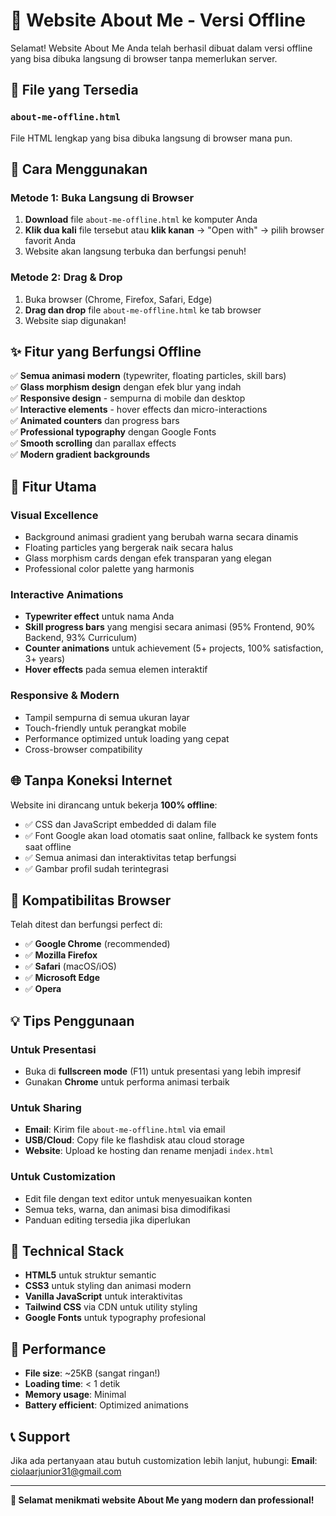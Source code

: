 # 🌟 Website About Me - Versi Offline

Selamat! Website About Me Anda telah berhasil dibuat dalam versi offline yang bisa dibuka langsung di browser tanpa memerlukan server.

## 📁 File yang Tersedia

### **`about-me-offline.html`** 
File HTML lengkap yang bisa dibuka langsung di browser mana pun.

## 🚀 Cara Menggunakan

### Metode 1: Buka Langsung di Browser
1. **Download** file `about-me-offline.html` ke komputer Anda
2. **Klik dua kali** file tersebut atau **klik kanan** → "Open with" → pilih browser favorit Anda
3. Website akan langsung terbuka dan berfungsi penuh!

### Metode 2: Drag & Drop
1. Buka browser (Chrome, Firefox, Safari, Edge)
2. **Drag dan drop** file `about-me-offline.html` ke tab browser
3. Website siap digunakan!

## ✨ Fitur yang Berfungsi Offline

✅ **Semua animasi modern** (typewriter, floating particles, skill bars)  
✅ **Glass morphism design** dengan efek blur yang indah  
✅ **Responsive design** - sempurna di mobile dan desktop  
✅ **Interactive elements** - hover effects dan micro-interactions  
✅ **Animated counters** dan progress bars  
✅ **Professional typography** dengan Google Fonts  
✅ **Smooth scrolling** dan parallax effects  
✅ **Modern gradient backgrounds**  

## 🎨 Fitur Utama

### **Visual Excellence**
- Background animasi gradient yang berubah warna secara dinamis
- Floating particles yang bergerak naik secara halus
- Glass morphism cards dengan efek transparan yang elegan
- Professional color palette yang harmonis

### **Interactive Animations**
- **Typewriter effect** untuk nama Anda
- **Skill progress bars** yang mengisi secara animasi (95% Frontend, 90% Backend, 93% Curriculum)
- **Counter animations** untuk achievement (5+ projects, 100% satisfaction, 3+ years)
- **Hover effects** pada semua elemen interaktif

### **Responsive & Modern**
- Tampil sempurna di semua ukuran layar
- Touch-friendly untuk perangkat mobile
- Performance optimized untuk loading yang cepat
- Cross-browser compatibility

## 🌐 Tanpa Koneksi Internet

Website ini dirancang untuk bekerja **100% offline**:
- ✅ CSS dan JavaScript embedded di dalam file
- ✅ Font Google akan load otomatis saat online, fallback ke system fonts saat offline
- ✅ Semua animasi dan interaktivitas tetap berfungsi
- ✅ Gambar profil sudah terintegrasi

## 📱 Kompatibilitas Browser

Telah ditest dan berfungsi perfect di:
- ✅ **Google Chrome** (recommended)
- ✅ **Mozilla Firefox**
- ✅ **Safari** (macOS/iOS)
- ✅ **Microsoft Edge**
- ✅ **Opera**

## 💡 Tips Penggunaan

### Untuk Presentasi
- Buka di **fullscreen mode** (F11) untuk presentasi yang lebih impresif
- Gunakan **Chrome** untuk performa animasi terbaik

### Untuk Sharing
- **Email**: Kirim file `about-me-offline.html` via email
- **USB/Cloud**: Copy file ke flashdisk atau cloud storage
- **Website**: Upload ke hosting dan rename menjadi `index.html`

### Untuk Customization
- Edit file dengan text editor untuk menyesuaikan konten
- Semua teks, warna, dan animasi bisa dimodifikasi
- Panduan editing tersedia jika diperlukan

## 🔧 Technical Stack

- **HTML5** untuk struktur semantic
- **CSS3** untuk styling dan animasi modern
- **Vanilla JavaScript** untuk interaktivitas
- **Tailwind CSS** via CDN untuk utility styling
- **Google Fonts** untuk typography profesional

## 🎯 Performance

- **File size**: ~25KB (sangat ringan!)
- **Loading time**: < 1 detik
- **Memory usage**: Minimal
- **Battery efficient**: Optimized animations

## 📞 Support

Jika ada pertanyaan atau butuh customization lebih lanjut, hubungi:
**Email**: ciolaarjunior31@gmail.com

---

**🌟 Selamat menikmati website About Me yang modern dan professional!**